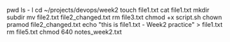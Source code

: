 pwd
ls - l
cd ~/projects/devops/week2
touch file1.txt
cat file1.txt
mkdir subdir
mv file2.txt file2_changed.txt
rm file3.txt
chmod +x script.sh
chown pramod file2_changed.txt
echo "this is file1.txt - Week2 practice" > file1.txt
rm file5.txt
chmod 640 notes_week2.txt